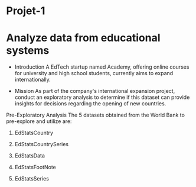 # Projet-1

# Analyze data from educational systems

- Introduction
A EdTech startup named Academy, offering online courses for university and high school students, currently aims to expand internationally.

- Mission
As part of the company's international expansion project, conduct an exploratory analysis to determine if this dataset can provide insights for decisions regarding the opening of new countries.

Pre-Exploratory Analysis
The 5 datasets obtained from the World Bank to pre-explore and utilize are:

1. EdStatsCountry

2. EdStatsCountrySeries

3. EdStatsData

4. EdStatsFootNote

5. EdStatsSeries


